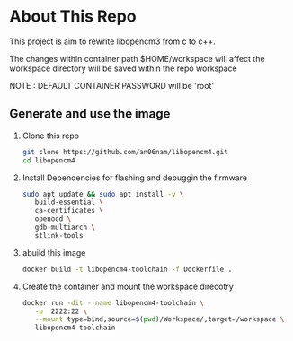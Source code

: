 # About This Repo
This project is aim to rewrite libopencm3 from c to c++.

The changes within container path $HOME/workspace will affect the workspace directory will be saved within the repo workspace

   NOTE : DEFAULT CONTAINER PASSWORD will be 'root'
   
## Generate and use the image
1. Clone this repo
   ```bash
   git clone https://github.com/an06nam/libopencm4.git
   cd libopencm4
   ```
2. Install Dependencies for flashing and debuggin the firmware
   ```bash
   sudo apt update && sudo apt install -y \
      build-essential \
      ca-certificates \
      openocd \
      gdb-multiarch \
      stlink-tools
   ```
4. abuild this image
   ```bash
   docker build -t libopencm4-toolchain -f Dockerfile .
   ```
5. Create the container and mount the workspace direcotry
    ```bash
    docker run -dit --name libopencm4-toolchain \
       -p  2222:22 \
       --mount type=bind,source=$(pwd)/Workspace/,target=/workspace \
       libopencm4-toolchain
   ```

